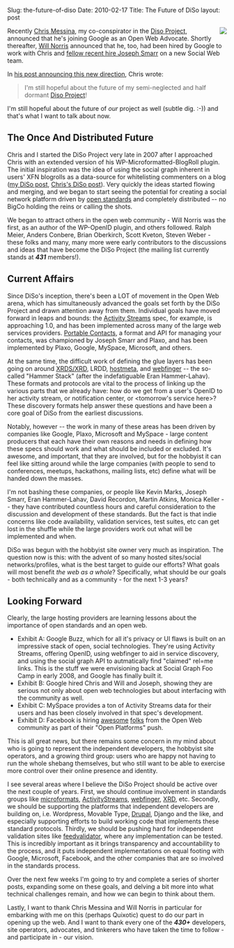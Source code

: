 Slug: the-future-of-diso
Date: 2010-02-17
Title: The Future of DiSo
layout: post

<a href="http://diso-project.org"><img src="https://img.skitch.com/20090518-b924raxcdip4qqq2xhdsqf9fkp.png" style="float:right; margin:0 0 10px 10px; border:none;"/></a> Recently [Chris Messina](http://factoryjoe.com/blog), my co-conspirator in the [Diso Project](http://diso-project.org), announced that he's joining Google as an Open Web Advocate. Shortly thereafter, [Will Norris](http://willnorris.com/blog) announced that he, too, had been hired by  Google to work with Chris and [fellow recent hire Joseph Smarr](http://josephsmarr.com/2009/12/18/joseph-smarr-has-new-work-info/) on a new Social Web team.

In [his post announcing this new direction](http://factoryjoe.com/blog/2010/01/07/happy-birthday-to-me-im-joining-google/), Chris wrote:

>I'm still hopeful about the future of my semi-neglected and half dormant [Diso Project](http://diso-project.org)!

I'm still hopeful about the future of *our* project as well (subtle dig. :-)) and that's what I want to talk about now.

## The Once And Distributed Future

Chris and I started the DiSo Project very late in 2007 after I approached Chris with an extended version of his WP-Microformatted-BlogRoll plugin. The initial inspiration was the idea of using the social graph inherent in users' XFN blogrolls as a data-source for whitelisting commenters on a blog ([my DiSo post](http://www.monkinetic.com/2007/12/diso.html),
[Chris's DiSo post](http://factoryjoe.com/blog/2007/12/06/oauth-10-openid-20-and-up-next-diso/)). Very quickly the ideas started flowing and merging, and we began to start seeing the potential for creating a social network platform driven by [open standards](http://www.flickr.com/photos/56624456@N00/2869986857/) and completely distributed -- no BigCo holding the reins or calling the shots.

We began to attract others in the open web community - Will Norris was the first, as an author of the WP-OpenID plugin, and others followed. Ralph Meier, Anders Conbere, Brian Oberkirch, Scott Kveton, Steven Weber - these folks and many, many more were early contributors to the discussions and ideas that have become the DiSo Project (the mailing list currently stands at ***431*** members!).

## Current Affairs

Since DiSo's inception, there's been a LOT of movement in the Open Web arena, which has simultaneously advanced the goals set forth by the DiSo Project and drawn attention away from them. Individual goals have moved forward in leaps and bounds: the [Activity Streams](http://activitystrea.ms) spec, for example, is approaching 1.0, and has been implemented across many of the large web services providers. [Portable Contacts](http://portablecontacts.net), a format and API for managing your contacts, was championed by Joseph Smarr and Plaxo, and has been implemented by Plaxo, Google, MySpace, Microsoft, and others.

At the same time, the difficult work of defining the glue layers has been going on around [XRDS/XRD](http://hueniverse.com/xrd/), LRDD, [hostmeta](http://hueniverse.com/2009/11/host-meta-aka-site-meta-and-well-known-uris/), and [webfinger](http://hueniverse.com/webfinger/) -- the so-called "Hammer Stack" (after the indefatiguable Eran Hammer-Lahav). These formats and protocols are vital to the process of linking up the various parts that we already have: how do we get from a user's OpenID to her activity stream, or notification center, or &lt;tomorrow's service here>? These discovery formats help answer these questions and have been a core goal of DiSo from the earliest discussions.

Notably, however -- the work in many of these areas has been driven by companies like Google, Plaxo, Microsoft and MySpace - large content producers that each have their own reasons and needs in defining how these specs should work and what should be included or excluded. It's awesome, and important, that they are involved, but for the hobbyist it can feel like sitting around while the large companies (with people to send to conferences, meetups, hackathons, mailing lists, etc) define what will be handed down the masses.

I'm not bashing these companies, or people like Kevin Marks, Joseph Smarr, Eran Hammer-Lahav, David Recordon, Martin Atkins, Monica Keller -- they have contributed countless hours and careful consideration to the discussion and development of these standards. But the fact is that indie concerns like code availability, validation services, test suites, etc can get lost in the shuffle while the large providers work out what will be implemented and when.

DiSo was begun with the hobbyist site owner very much as inspiration. The question now is this: with the advent of so many hosted sites/social networks/profiles, what is the best target to guide our efforts? What goals will most benefit *the web as a whole*? Specifically, what should be our goals - both technically and as a community - for the next 1-3 years?

## Looking Forward

Clearly, the large hosting providers are learning lessons about the importance of open standards and an open web.

* Exhibit A: Google Buzz, which for all it's privacy or UI flaws is built on an impressive stack of open, social technologies. They're using Activity Streams, offering OpenID, using webfinger to aid in service discovery, and using the social graph API to autmatically find "claimed" rel=me links. This is the stuff we were envisioning back at Social Graph Foo Camp in early 2008, and Google has finally built it.
* Exhibit B: Google hired Chris and Will and Joseph, showing they are serious not only about open web technologies but about interfacing with the community as well.
* Exhibit C: MySpace provides a ton of Activity Streams data for their users and has been closely involved in that spec's development.
* Exhibit D: Facebook is hiring [awesome](http://daveman692.livejournal.com) [folks](http://montrics.blogspot.com/2010/02/this-is-story-of-girl_12.html) from the Open Web community as part of their "Open Platforms" push.

This is all great news, but there remains some concern in my mind about who is going to represent the independent developers, the hobbyist site operators, and a growing third group: users who are happy not having to run the whole shebang themselves, but who still want to be able to exercise more control over their online presence  and identity.

I see several areas where I believe the DiSo Project should be active over the next couple of years. First, we should continue involvement in standards groups like [microformats](http://microformats.org), [ActivityStreams](http://activitystrea.ms), [webfinger](http://hueniverse.com/webfinger/), [XRD](http://hueniverse.com/xrd/), etc. Secondly, we should be supporting the platforms that independent developers are building on, i.e. Wordpress, Movable Type, [Drupal](http://drupal.org), Django and the like, and especially supporting efforts to build working code that implements these standard protocols. Thirdly, we should be pushing hard for independent validation sites like [feedvalidator](http://feedvalidator.org/), where any implementation can be tested. This is incredibly important as it brings transparency and accountability to the process, and it puts independent implementations on equal footing with Google, Microsoft, Facebook, and the other companies that are so involved in the standards process.

Over the next few weeks I'm going to try and complete a series of shorter posts, expanding some on these goals, and delving a bit more into what technical challenges remain, and how we can begin to think about them.

Lastly, I want to thank Chris Messina and Will Norris in particular for embarking with me on this (perhaps Quixotic) quest to do our part in opening  up the web. And I want to thank every one of the ***430+*** developers, site operators, advocates, and tinkerers who have taken the time to follow - and participate in - our vision.
